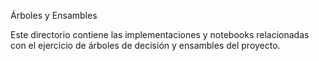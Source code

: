 Árboles y Ensambles

Este directorio contiene las implementaciones y notebooks relacionadas con el ejercicio de árboles de decisión y ensambles del proyecto.
